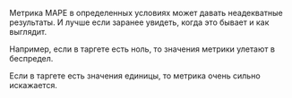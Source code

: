 Метрика MAPE в определенных условиях может давать неадекватные результаты. И лучше если заранее увидеть, когда это бывает и как выглядит.


Например, если в таргете есть ноль, то значения метрики улетают в беспредел.

Если в таргете есть значения единицы, то метрика очень сильно искажается.
